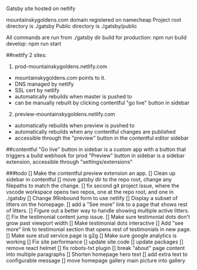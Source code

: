 Gatsby site hosted on netlify

mountainskygoldens.com domain registered on namecheap
Project root directory is ./gatsby 
Public directory is ./gatsby/public

All commands are run from ./gatsby dir
build for production: npm run build
develop: npm run start

##netlify
2 sites: 
  1. prod-mountainskygoldens.netlify.com
  - mountainskygoldens.com points to it.
  - DNS managed by netlify
  - SSL cert by netlify
  - automatically rebuilds when master is pushed to
  - can be manually rebuilt by clicking contentful "go live" button in sidebar

  2. preview-mountainskygoldens.netlify.com
  - automatically rebuilds when preview is pushed to
  - automatically rebuilds when any contentful changes are published
  - accessible through the "preview" button in the contentful editor sidebar

##contentful
"Go live" button in sidebar is a custom app with a button that triggers a build webhook for prod
"Preview" button in sidebar is a sidebar extension, accessible through "settings/extensions"

###todo
[] Make the contentful preview extension an app.
[] Clean up sidebar in contentful
[] move gatsby dir to the repo root, change any filepaths to match the change.
[] fix second git project issue, where the vscode workspace opens two repos, one at the repo root, and one in ./gatsby
[] Change 99inbound form to use netlify
[] Display a subset of litters on the homepage.
  [] add a "See more" link to a page that shows rest of litters.
  [] Figure out a better way to handle showing multiple active litters.
[] Fix the testimonial content jump issue.
[] Make sure testimonial dots don't grow past viewport width
[] Make testimonial dots interactive
[] Add "see more" link to testimonial section that opens rest of testimonials in new page.
[] Make sure stud service page is g2g
[] Make sure google analytics is working
[] Fix site performance
[] update site code
  [] update packages
  [] remove react helmet
  [] fix robots-txt plugin
[] break "about" page content into multiple paragraphs
[] Shorten homepage hero text
  [] add extra text to configurable message
[] move homepage gallery main picture into gallery




